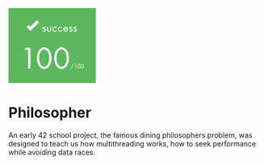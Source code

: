 ![](https://github.com/a-boring-man/Philosopher/blob/main/100_score_icon.png)

# Philosopher

An early 42 school project, the famous dining philosophers problem, was designed to teach us how multithreading works, how to seek performance while avoiding data races.

